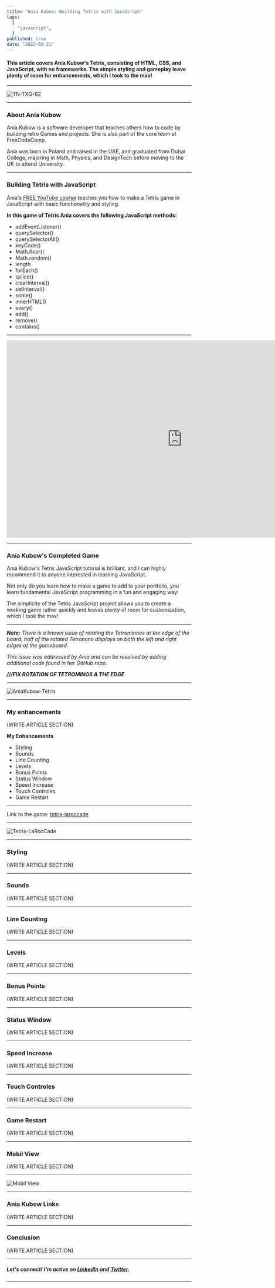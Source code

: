 ```yaml
---
title: "Ania Kubow: Building Tetris with JavaScript"
tags:
  [
    "javascript",
  ]
published: true
date: "2022-03-21"
---
```


#### This article covers Ania Kubow's Tetris, consisting of HTML, CSS, and JavaScript, with no frameworks. The simple styling and gameplay leave plenty of room for enhancements, which I took to the max! 

---

![TN-TXG-62](img/03-21-22/TN-TXG-62.jpg)

---

### About Ania Kubow

Ania Kubow is a software developer that teaches others how to code by building retro Games and projects. She is also part of the core team at FreeCodeCamp. 

Ania was born in Poland and raised in the UAE, and graduated from Dubai College, majoring in Math, Physics, and DesignTech before moving to the UK to attend University.

---

### Building Tetris with JavaScript

Ania's [FREE YouTube course](https://www.youtube.com/watch?v=w1JJfK09ujQ) teaches you how to make a Tetris game in JavaScript with basic functionality and styling.

**In this game of Tetris Ania covers the following JavaScript methods:** 

* addEventListener() 
* querySelector() 
* querySelectorAll() 
* keyCode() 
* Math.floor() 
* Math.random() 
* length 
* forEach() 
* splice() 
* clearInterval()
* setInterval() 
* some() 
* innerHTML() 
* every() 
* add() 
* remove() 
* contains() 

---

<iframe width="956" height="538" src="https://www.youtube.com/embed/w1JJfK09ujQ" title="YouTube video player" frameborder="0" allow="accelerometer; autoplay; clipboard-write; encrypted-media; gyroscope; picture-in-picture" allowfullscreen></iframe>

---

### Ania Kubow's Completed Game

Ania Kubow's Tetris JavaScript tutorial is brilliant, and I can highly recommend it to anyone interested in learning JavaScript.

Not only do you learn how to make a game to add to your portfolio, you learn fundamental JavaScript programming in a fun and engaging way!

The simplicity of the Tetris JavaScript project allows you to create a working game rather quickly and leaves plenty of room for customization, which I took the max!

---

***Note:*** *There is a known issue of rotating the Tetrominoes at the edge of the board; half of the rotated Tetromino displays on both the left and right edges of the gameboard.*

*This issue was addressed by Ania and can be resolved by adding additional code found in her GitHub repo.*

 ***///FIX ROTATION OF TETROMINOS A THE EDGE*** 

---

![AniaKubow-Tetris](img/03-21-22/AniaKubow-Tetris.jpg)

---

### My enhancements
(WRITE ARTICLE SECTION)

**My Enhancements**

* Styling
* Sounds
* Line Counting
* Levels
* Bonus Points
* Status Window
* Speed Increase
* Touch Controles
* Game Restart

---

Link to the game: [tetris-laroccade](https://tetris-laroccade.netlify.app/)

---

![Tetris-LaRocCade](img/03-21-22/Tetris-LaRocCade.jpg)

---

### Styling
(WRITE ARTICLE SECTION)

---

### Sounds
(WRITE ARTICLE SECTION)

---

### Line Counting
(WRITE ARTICLE SECTION)

---

### Levels
(WRITE ARTICLE SECTION)

---

### Bonus Points
(WRITE ARTICLE SECTION)

---

### Status Window
(WRITE ARTICLE SECTION)

---

### Speed Increase
(WRITE ARTICLE SECTION)

---

### Touch Controles
(WRITE ARTICLE SECTION)

---

### Game Restart
(WRITE ARTICLE SECTION)

---

### Mobil View
(WRITE ARTICLE SECTION)

---

![Mobil View](img/03-21-22/IMG_3514.PNG)

---

### Ania Kubow Links
(WRITE ARTICLE SECTION)


---

### Conclusion
(WRITE ARTICLE SECTION)


---

##### **Let's connect! I'm active on [LinkedIn](https://www.linkedin.com/in/michaeljudelarocca/) and [Twitter](https://twitter.com/MikeJudeLarocca).**

---
